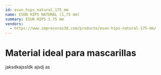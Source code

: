 ```yaml
---
id: esun_hips_natural_175_mm
name: ESUN HIPS NATURAL (1,75 mm)
summary: ESUN HIPS 1.75 mm
vendors:
  - https://www.impresoras3d.com/producto/esun-hips-natural-175-mm/
---
```


# Material ideal para mascarillas

jaksdkajssldk ajsdj as

